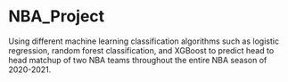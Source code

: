 # NBA_Project

Using different machine learning classification algorithms such as logistic regression, random forest classification, and XGBoost to predict head to head matchup of two NBA teams throughout the entire NBA season of 2020-2021. 

